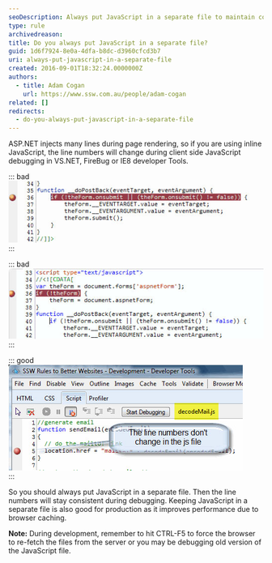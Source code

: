 ```yaml
---
seoDescription: Always put JavaScript in a separate file to maintain consistent line numbers during debugging and improve performance through browser caching
type: rule
archivedreason:
title: Do you always put JavaScript in a separate file?
guid: 1d6f7924-8e0a-4dfa-b8dc-d3960cfcd3b7
uri: always-put-javascript-in-a-separate-file
created: 2016-09-01T18:32:24.0000000Z
authors:
  - title: Adam Cogan
    url: https://www.ssw.com.au/people/adam-cogan
related: []
redirects:
  - do-you-always-put-javascript-in-a-separate-file
---
```


ASP.NET injects many lines during page rendering, so if you are using inline JavaScript, the line numbers will change during client side JavaScript debugging in VS.NET, FireBug or IE8 developer Tools.

<!--endintro-->

::: bad  
![Figure: Bad Code - Using Inline JavaScript](JavaScriptBad1.jpg)  
:::

::: bad  
![Figure: Bad Code - On PostBack Line numbers are changed for Inline JavaScript](JavaScriptBad.jpg)  
:::

::: good  
![Figure: Good Code - Using JavaScript on Separate file](JavaScriptGood.jpg)  
:::

So you should always put JavaScript in a separate file. Then the line numbers will stay consistent during debugging.
Keeping JavaScript in a separate file is also good for production as it improves performance due to browser caching.

**Note:** During development, remember to hit CTRL-F5 to force the browser to re-fetch the files from the server or you may be debugging old version of the JavaScript file.
